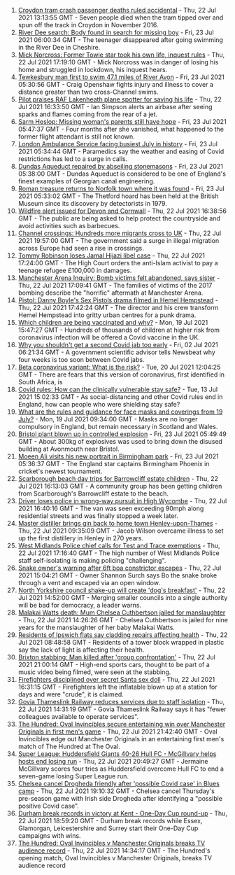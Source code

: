 1. [Croydon tram crash passenger deaths ruled accidental](https://www.bbc.co.uk/news/uk-england-london-57721493) - Thu, 22 Jul 2021 13:13:55 GMT - Seven people died when the tram tipped over and spun off the track in Croydon in November 2016.
2. [River Dee search: Body found in search for missing boy](https://www.bbc.co.uk/news/uk-england-merseyside-57928688) - Fri, 23 Jul 2021 06:00:34 GMT - The teenager disappeared after going swimming in the River Dee in Cheshire.
3. [Mick Norcross: Former Towie star took his own life, inquest rules](https://www.bbc.co.uk/news/uk-england-essex-57935410) - Thu, 22 Jul 2021 17:19:10 GMT - Mick Norcross was in danger of losing his home and struggled in lockdown, his inquest hears.
4. [Tewkesbury man first to swim 47.1 miles of River Avon](https://www.bbc.co.uk/news/uk-england-gloucestershire-57931154) - Fri, 23 Jul 2021 05:30:56 GMT - Craig Openshaw fights injury and illness to cover a distance greater than two cross-Channel swims.
5. [Pilot praises RAF Lakenheath plane spotter for saving his life](https://www.bbc.co.uk/news/uk-england-suffolk-57927801) - Thu, 22 Jul 2021 16:33:50 GMT - Ian Simpson alerts an airbase after seeing sparks and flames coming from the rear of a jet.
6. [Sarm Heslop: Missing woman's parents still have hope](https://www.bbc.co.uk/news/uk-england-hampshire-57911889) - Fri, 23 Jul 2021 05:47:37 GMT - Four months after she vanished, what happened to the former flight attendant is still not known.
7. [London Ambulance Service facing busiest July in history](https://www.bbc.co.uk/news/uk-england-london-57936032) - Fri, 23 Jul 2021 05:34:44 GMT - Paramedics say the weather and easing of Covid restrictions has led to a surge in calls.
8. [Dundas Aqueduct repaired by abseiling stonemasons](https://www.bbc.co.uk/news/uk-england-wiltshire-57931430) - Fri, 23 Jul 2021 05:38:00 GMT - Dundas Aqueduct is considered to be one of England's finest examples of Georgian canal engineering.
9. [Roman treasure returns to Norfolk town where it was found](https://www.bbc.co.uk/news/uk-england-norfolk-57929603) - Fri, 23 Jul 2021 05:33:02 GMT - The Thetford hoard has been held at the British Museum since its discovery by detectorists in 1979.
10. [Wildfire alert issued for Devon and Cornwall](https://www.bbc.co.uk/news/uk-england-devon-57932875) - Thu, 22 Jul 2021 16:38:56 GMT - The public are being asked to help protect the countryside and avoid activities such as barbecues.
11. [Channel crossings: Hundreds more migrants cross to UK](https://www.bbc.co.uk/news/uk-england-kent-57937202) - Thu, 22 Jul 2021 19:57:00 GMT - The government said a surge in illegal migration across Europe had seen a rise in crossings.
12. [Tommy Robinson loses Jamal Hijazi libel case](https://www.bbc.co.uk/news/uk-england-leeds-57930901) - Thu, 22 Jul 2021 17:24:00 GMT - The High Court orders the anti-Islam activist to pay a teenage refugee £100,000 in damages.
13. [Manchester Arena Inquiry: Bomb victims felt abandoned, says sister](https://www.bbc.co.uk/news/uk-england-manchester-57933016) - Thu, 22 Jul 2021 17:09:41 GMT - The families of victims of the 2017 bombing describe the "horrific" aftermath at Manchester Arena.
14. [Pistol: Danny Boyle's Sex Pistols drama filmed in Hemel Hempstead](https://www.bbc.co.uk/news/uk-england-beds-bucks-herts-57933408) - Thu, 22 Jul 2021 17:42:24 GMT - The director and his crew transform Hemel Hempstead into gritty urban centres for a punk drama.
15. [Which children are being vaccinated and why?](https://www.bbc.co.uk/news/health-57888429) - Mon, 19 Jul 2021 15:47:27 GMT - Hundreds of thousands of children at higher risk from coronavirus infection will be offered a Covid vaccine in the UK.
16. [Why you shouldn't get a second Covid jab too early](https://www.bbc.co.uk/news/newsbeat-57682233) - Fri, 02 Jul 2021 06:21:34 GMT - A government scientific advisor tells Newsbeat why four weeks is too soon between Covid jabs.
17. [Beta coronavirus variant: What is the risk?](https://www.bbc.co.uk/news/health-55534727) - Tue, 20 Jul 2021 12:04:25 GMT - There are fears that this version of coronavirus, first identified in South Africa, is
18. [Covid rules: How can the clinically vulnerable stay safe?](https://www.bbc.co.uk/news/health-51997151) - Tue, 13 Jul 2021 15:02:33 GMT - As social-distancing and other Covid rules end in England, how can people who were shielding stay safe?
19. [What are the rules and guidance for face masks and coverings from 19 July?](https://www.bbc.co.uk/news/health-51205344) - Mon, 19 Jul 2021 09:34:00 GMT - Masks are no longer compulsory in England, but remain necessary in Scotland and Wales.
20. [Bristol plant blown up in controlled explosion](https://www.bbc.co.uk/news/uk-england-bristol-57936938) - Fri, 23 Jul 2021 05:49:49 GMT - About 300kg of explosives was used to bring down the disused building at Avonmouth near Bristol.
21. [Moeen Ali visits his new portrait in Birmingham park](https://www.bbc.co.uk/news/uk-england-coventry-warwickshire-57936404) - Fri, 23 Jul 2021 05:36:37 GMT - The England star captains Birmingham Phoenix in cricket's newest tournament.
22. [Scarborough beach day trips for Barrowcliff estate children](https://www.bbc.co.uk/news/uk-england-york-north-yorkshire-57922161) - Thu, 22 Jul 2021 16:13:03 GMT - A community group has been getting children from Scarborough's Barrowcliff estate to the beach.
23. [Driver loses police in wrong-way pursuit in High Wycombe](https://www.bbc.co.uk/news/uk-england-beds-bucks-herts-57936053) - Thu, 22 Jul 2021 16:40:16 GMT - The van was seen exceeding 90mph along residential streets and was finally stopped a week later.
24. [Master distiller brings gin back to home town Henley-upon-Thames](https://www.bbc.co.uk/news/uk-england-oxfordshire-57913910) - Thu, 22 Jul 2021 09:35:09 GMT - Jacob Wilson overcame illness to set up the first distillery in Henley in 270 years.
25. [West Midlands Police chief calls for Test and Trace exemptions](https://www.bbc.co.uk/news/uk-england-birmingham-57931627) - Thu, 22 Jul 2021 17:16:40 GMT - The high number of West Midlands Police staff self-isolating is making policing "challenging".
26. [Snake owner's warning after 6ft boa constrictor escapes](https://www.bbc.co.uk/news/uk-england-leicestershire-57923132) - Thu, 22 Jul 2021 15:04:21 GMT - Owner Shannon Surch says Bo the snake broke through a vent and escaped via an open window.
27. [North Yorkshire council shake-up will create 'dog's breakfast'](https://www.bbc.co.uk/news/uk-england-york-north-yorkshire-57930749) - Thu, 22 Jul 2021 14:52:00 GMT - Merging smaller councils into a single authority will be bad for democracy, a leader warns.
28. [Malakai Watts death: Mum Chelsea Cuthbertson jailed for manslaughter](https://www.bbc.co.uk/news/uk-england-hampshire-57915676) - Thu, 22 Jul 2021 14:26:26 GMT - Chelsea Cuthbertson is jailed for nine years for the manslaughter of her baby Malakai Watts.
29. [Residents of Ipswich flats say cladding repairs affecting health](https://www.bbc.co.uk/news/uk-england-suffolk-57916147) - Thu, 22 Jul 2021 08:48:58 GMT - Residents of a tower block wrapped in plastic say the lack of light is affecting their health.
30. [Brixton stabbing: Man killed after 'group confrontation'](https://www.bbc.co.uk/news/uk-england-london-57925768) - Thu, 22 Jul 2021 21:00:14 GMT - High-end sports cars, thought to be part of a music video being filmed, were seen at the stabbing.
31. [Firefighters disciplined over secret Santa sex doll](https://www.bbc.co.uk/news/uk-england-gloucestershire-57931428) - Thu, 22 Jul 2021 16:31:15 GMT - Firefighters left the inflatable blown up at a station for days and were "crude", it is claimed.
32. [Govia Thameslink Railway reduces services due to staff isolation](https://www.bbc.co.uk/news/uk-england-beds-bucks-herts-57920765) - Thu, 22 Jul 2021 14:31:19 GMT - Govia Thameslink Railway says it has "fewer colleagues available to operate services".
33. [The Hundred: Oval Invincibles secure entertaining win over Manchester Originals in first men's game](https://www.bbc.co.uk/sport/cricket/57931910) - Thu, 22 Jul 2021 21:42:40 GMT - Oval Invincibles edge out Manchester Originals in an entertaining first men's match of The Hundred at The Oval.
34. [Super League: Huddersfield Giants 40-26 Hull FC - McGillvary helps hosts end losing run](https://www.bbc.co.uk/sport/rugby-league/57906260) - Thu, 22 Jul 2021 20:49:27 GMT - Jermaine McGillvary scores four tries as Huddersfield overcome Hull FC to end a seven-game losing Super League run.
35. [Chelsea cancel Drogheda friendly after 'possible Covid case' in Blues camp](https://www.bbc.co.uk/sport/football/57934262) - Thu, 22 Jul 2021 19:10:32 GMT - Chelsea cancel Thursday's pre-season game with Irish side Drogheda after identifying a "possible positive Covid case".
36. [Durham break records in victory at Kent - One-Day Cup round-up](https://www.bbc.co.uk/sport/cricket/57933259) - Thu, 22 Jul 2021 18:59:20 GMT - Durham break records while Essex, Glamorgan, Leicestershire and Surrey start their One-Day Cup campaigns with wins.
37. [The Hundred: Oval Invincibles v Manchester Originals breaks TV audience record](https://www.bbc.co.uk/sport/cricket/57930830) - Thu, 22 Jul 2021 14:34:17 GMT - The Hundred's opening match, Oval Invincibles v Manchester Originals, breaks TV audience record
